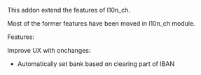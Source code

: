This addon extend the features of l10n_ch.

Most of the former features have been moved in l10n_ch module.

Features:

Improve UX with onchanges:

- Automatically set bank based on clearing part of IBAN
